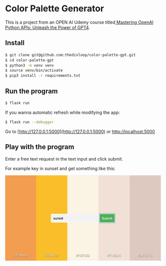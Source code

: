 # Color Palette Generator

This is a project from an OPEN AI Udemy course titled[ Mastering OpenAI Python APIs: Unleash the Power of GPT4](https://www.udemy.com/course/mastering-openai/?kw=mastering+openai+python&src=sac).

## Install

```bash
$ git clone git@github.com:thedivloop/color-palette-gpt.git
$ cd color-palette-gpt
$ python3 -m venv venv
$ source venv/bin/activate
$ pip3 install -r requirements.txt
```

## Run the program

```bash
$ flask run
```

If you wanna automatic refresh while modifying the app:

```bash
$ flask run --debugger
```

Go to [http://127.0.0.1:5000](http://127.0.0.1:5000) or [http://localhost:5000](http://localhost:5000)

## Play with the program

Enter a free text request in the text input and click submit.

For example key in sunset and get something like this:

![Sunset](sunset.png)
